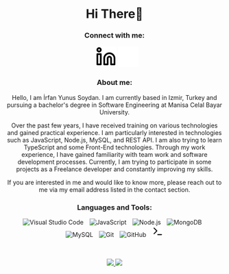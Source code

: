 <div align = "center">

# Hi There👋

### Connect with me:

&nbsp;&nbsp;
[![website](./img/linkedin-light.svg)](https://linkedin.com/in/irfanyunussoydan#gh-light-mode-only)
[![website](./img/linkedin-dark.svg)](https://linkedin.com/in/irfanyunussoydan#gh-dark-mode-only)

### About me:

Hello, I am İrfan Yunus Soydan. I am currently based in Izmir, Turkey and pursuing a bachelor's degree in Software Engineering at Manisa Celal Bayar University.

Over the past few years, I have received training on various technologies and gained practical experience. I am particularly interested in technologies such as JavaScript, Node.js, MySQL, and REST API. I am also trying to learn TypeScript and some Front-End technologies. Through my work experience, I have gained familiarity with team work and software development processes. Currently, I am trying to participate in some projects as a Freelance developer and constantly improving my skills.

If you are interested in me and would like to know more, please reach out to me via my email address listed in the contact section.

### Languages and Tools:

<div>
<img alt="Visual Studio Code" width="26px" src="https://cdn.jsdelivr.net/gh/devicons/devicon/icons/vscode/vscode-original.svg" style="padding-right:10px;" />
<img alt="JavaScript" width="26px" src="https://cdn.jsdelivr.net/gh/devicons/devicon/icons/javascript/javascript-original.svg" style="padding-right:10px;" />
<img alt="Node.js" width="26px" src="https://cdn.jsdelivr.net/gh/devicons/devicon/icons/nodejs/nodejs-original.svg" style="padding-right:10px;" />
<img alt="MongoDB" width="26px" src="https://cdn.jsdelivr.net/gh/devicons/devicon/icons/mongodb/mongodb-original.svg" style="padding-right:10px;" />
<img alt="MySQL" width="26px" src="https://cdn.jsdelivr.net/gh/devicons/devicon/icons/mysql/mysql-original.svg" style="padding-right:10px;" />
<img alt="Git" width="26px" src="https://cdn.jsdelivr.net/gh/devicons/devicon/icons/git/git-original.svg" style="padding-right:10px;" />
<img alt="GitHub" width="26px" src="https://user-images.githubusercontent.com/3369400/139447912-e0f43f33-6d9f-45f8-be46-2df5bbc91289.png" style="padding-right:10px;" />
<img alt="Terminal" width="26px" src="./img/terminal-light.svg" />
 </div>

<br />
<br />

<p align="center">
<a href="https://github.com/irfanysoydan">
  <img height="200em" src="https://github-readme-stats.vercel.app/api?username=irfanysoydan&theme=dark"/>
  <img height="200em" src="https://github-readme-stats.vercel.app/api/top-langs/?username=irfanysoydan&theme=dark"/>
</a>
</p>

</div>
